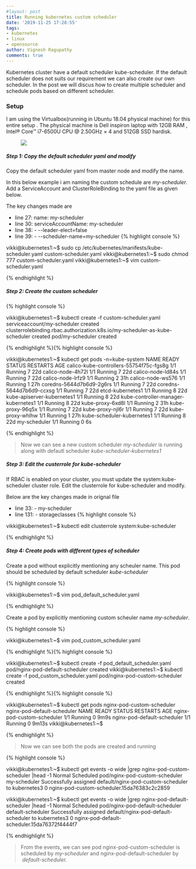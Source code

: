 ```yaml
---
#layout: post
title: Running kubernetes custom scheduler
date: '2019-11-25 17:28:55'
tags:
- kubernetes
- linux
- opensource
author: Vignesh Ragupathy
comments: true
---
```


Kubernetes cluster have a default scheduler kube-scheduler. If the default scheduler does not suits our requirement we can also create our own scheduler. In the post we will discus how to create multiple scheduler and schedule pods based on different scheduler.

### **Setup**

I am using the Virtualbox(running in Ubuntu 18.04 physical machine) for this entire setup . The physical machine is Dell inspiron laptop with 12GB RAM , Intel® Core™ i7-6500U CPU @ 2.50GHz × 4 and 512GB SSD hardisk.

<!--kg-card-begin: image--><figure class="kg-card kg-image-card"><img src="../../images/2019/11/setup-4.jpg" class="kg-image"></figure><!--kg-card-end: image-->
##### Step 1: Copy the default scheduler yaml and modify

Copy the default scheduler yaml from master node and modify the name.

In this below example i am naming the custom schedule are _my-scheduler._ Add a ServiceAccount and ClusterRoleBinding to the yaml file as given below.

The key changes made are

- line 27: name: my-scheduler
- line 30: serviceAccountName: my-scheduler
- line 38: - --leader-elect=false
- line 39: - --scheduler-name=my-scheduler
{% highlight console %}

vikki@kubernetes1:~$ sudo cp /etc/kubernetes/manifests/kube-scheduler.yaml custom-scheduler.yaml
vikki@kubernetes1:~$ sudo chmod 777 custom-scheduler.yaml 
vikki@kubernetes1:~$ vim custom-scheduler.yaml 

{% endhighlight %}<!--kg-card-begin: html--><script src="https://gist.github.com/vigneshragupathy/2a8e765cb702a7f8edf4e8760599da10.js"></script><!--kg-card-end: html-->
##### Step 2: Create the custom scheduler
{% highlight console %}

vikki@kubernetes1:~$ kubectl create -f custom-scheduler.yaml 
serviceaccount/my-scheduler created
clusterrolebinding.rbac.authorization.k8s.io/my-scheduler-as-kube-scheduler created
pod/my-scheduler created

{% endhighlight %}{% highlight console %}

vikki@kubernetes1:~$ kubectl get pods -n=kube-system 
NAME READY STATUS RESTARTS AGE
calico-kube-controllers-55754f75c-fgs8g 1/1 Running 7 22d
calico-node-4h72l 1/1 Running 7 22d
calico-node-ld84s 1/1 Running 7 22d
calico-node-lrfz9 1/1 Running 2 31h
calico-node-ws576 1/1 Running 1 27h
coredns-5644d7b6d9-2g6rs 1/1 Running 7 22d
coredns-5644d7b6d9-ccxsg 1/1 Running 7 22d
etcd-kubernetes1 1/1 Running 8 22d
kube-apiserver-kubernetes1 1/1 Running 8 22d
kube-controller-manager-kubernetes1 1/1 Running 8 22d
kube-proxy-6xd8l 1/1 Running 2 31h
kube-proxy-96q5x 1/1 Running 7 22d
kube-proxy-njl6r 1/1 Running 7 22d
kube-proxy-whlhw 1/1 Running 1 27h
kube-scheduler-kubernetes1 1/1 Running 8 22d
my-scheduler 1/1 Running 0 6s

{% endhighlight %}

> Now we can see a new custom scheduler _my-scheduler_ is running along with defautl scheduler _kube-scheduler-kubernetes1_

##### Step 3: Edit the custerrole for kube-scheduler

If RBAC is enabled on your cluster, you must update the system:kube-scheduler cluster role. Edit the clusterrole for kube-scheduler and modify.

Below are the key changes made in orignal file

- line 33: - my-scheduler
- line 131: - storageclasses
{% highlight console %}

vikki@kubernetes1:~$ kubectl edit clusterrole system:kube-scheduler

{% endhighlight %}<!--kg-card-begin: html--><script src="https://gist.github.com/vigneshragupathy/801aa697779378ff30e46e5247de8980.js"></script><!--kg-card-end: html-->
##### Step 4: Create pods with different types of scheduler

Create a pod without explicitly mentioning any scheuler name. This pod should be scheduled by default scheduler _kube-scheduler_

{% highlight console %}

vikki@kubernetes1:~$ vim pod_default_scheduler.yaml

{% endhighlight %}<!--kg-card-begin: html--><script src="https://gist.github.com/vigneshragupathy/cfe05dda5b00a4f170b9cdd08f6aa0dd.js"></script><!--kg-card-end: html-->

Create a pod by explicitly mentioning custom scheuler name _my-scheduler_.

{% highlight console %}

vikki@kubernetes1:~$ vim pod_custom_scheduler.yaml 

{% endhighlight %}<!--kg-card-begin: html--><script src="https://gist.github.com/vigneshragupathy/04cc5ac3e1933b4c1979a631de424116.js"></script><!--kg-card-end: html-->{% highlight console %}

vikki@kubernetes1:~$ kubectl create -f pod_default_scheduler.yaml 
pod/nginx-pod-default-scheduler created
vikki@kubernetes1:~$ kubectl create -f pod_custom_scheduler.yaml 
pod/nginx-pod-custom-scheduler created

{% endhighlight %}{% highlight console %}

vikki@kubernetes1:~$ kubectl get pods nginx-pod-custom-scheduler nginx-pod-default-scheduler
NAME READY STATUS RESTARTS AGE
nginx-pod-custom-scheduler 1/1 Running 0 9m9s
nginx-pod-default-scheduler 1/1 Running 0 9m13s
vikki@kubernetes1:~$ 

{% endhighlight %}

> Now we can see both the pods are created and running

{% highlight console %}

vikki@kubernetes1:~$ kubectl get events -o wide |grep nginx-pod-custom-scheduler |head -1
<unknown> Normal Scheduled pod/nginx-pod-custom-scheduler my-scheduler Successfully assigned default/nginx-pod-custom-scheduler to kubernetes3 <unknown> 0 nginx-pod-custom-scheduler.15da76383c2c2859

vikki@kubernetes1:~$ kubectl get events -o wide |grep nginx-pod-default-scheduler |head -1
<unknown> Normal Scheduled pod/nginx-pod-default-scheduler default-scheduler Successfully assigned default/nginx-pod-default-scheduler to kubernetes3 <unknown> 0 nginx-pod-default-scheduler.15da76372f4444f7

{% endhighlight %}

> From the events, we can see pod nginx-pod-custom-scheduler is scheduled by _my-scheduler_ and nginx-pod-default-scheduler by &nbsp;_default-scheduler._

